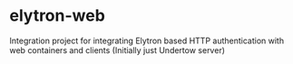 # elytron-web
Integration project for integrating Elytron based HTTP authentication with web containers and clients (Initially just Undertow server)

